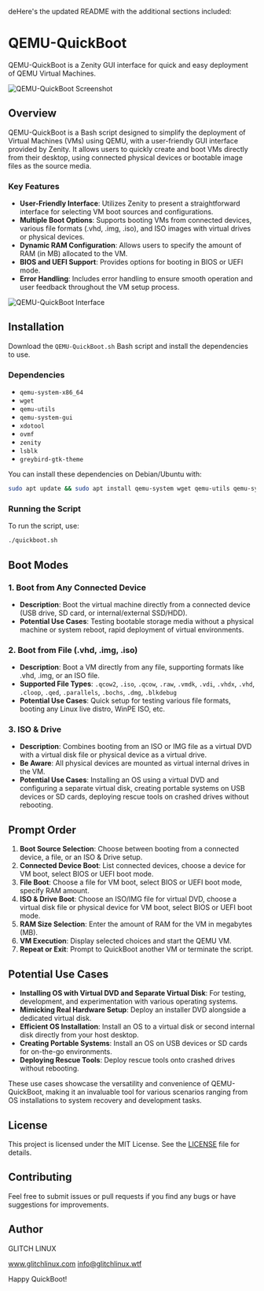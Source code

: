 deHere's the updated README with the additional sections included:

# QEMU-QuickBoot

QEMU-QuickBoot is a Zenity GUI interface for quick and easy deployment of QEMU Virtual Machines.

![QEMU-QuickBoot Screenshot](https://github.com/user-attachments/assets/4228f66a-cefe-4c85-bd99-26ad465dd354)

## Overview

QEMU-QuickBoot is a Bash script designed to simplify the deployment of Virtual Machines (VMs) using QEMU, with a user-friendly GUI interface provided by Zenity. It allows users to quickly create and boot VMs directly from their desktop, using connected physical devices or bootable image files as the source media.

### Key Features

- **User-Friendly Interface**: Utilizes Zenity to present a straightforward interface for selecting VM boot sources and configurations.
- **Multiple Boot Options**: Supports booting VMs from connected devices, various file formats (.vhd, .img, .iso), and ISO images with virtual drives or physical devices.
- **Dynamic RAM Configuration**: Allows users to specify the amount of RAM (in MB) allocated to the VM.
- **BIOS and UEFI Support**: Provides options for booting in BIOS or UEFI mode.
- **Error Handling**: Includes error handling to ensure smooth operation and user feedback throughout the VM setup process.

![QEMU-QuickBoot Interface](https://github.com/user-attachments/assets/1ac6dfcf-eeba-4276-8a6c-62dc26c513af)

## Installation

Download the `QEMU-QuickBoot.sh` Bash script and install the dependencies to use.

### Dependencies

- `qemu-system-x86_64`
- `wget`
- `qemu-utils`
- `qemu-system-gui`
- `xdotool`
- `ovmf`
- `zenity`
- `lsblk`
- `greybird-gtk-theme`

You can install these dependencies on Debian/Ubuntu with:
```bash
sudo apt update && sudo apt install qemu-system wget qemu-utils qemu-system-gui xdotool ovmf qemu-system-x86_64 zenity lsblk greybird-gtk-theme
```

### Running the Script

To run the script, use:
```bash
./quickboot.sh
```

## Boot Modes

### 1. Boot from Any Connected Device

- **Description**: Boot the virtual machine directly from a connected device (USB drive, SD card, or internal/external SSD/HDD).
- **Potential Use Cases**: Testing bootable storage media without a physical machine or system reboot, rapid deployment of virtual environments.

### 2. Boot from File (.vhd, .img, .iso)

- **Description**: Boot a VM directly from any file, supporting formats like .vhd, .img, or an ISO file.
- **Supported File Types**: `.qcow2`, `.iso`, `.qcow`, `.raw`, `.vmdk`, `.vdi`, `.vhdx`, `.vhd`, `.cloop`, `.qed`, `.parallels`, `.bochs`, `.dmg`, `.blkdebug`
- **Potential Use Cases**: Quick setup for testing various file formats, booting any Linux live distro, WinPE ISO, etc.

### 3. ISO & Drive

- **Description**: Combines booting from an ISO or IMG file as a virtual DVD with a virtual disk file or physical device as a virtual drive.
- **Be Aware**: All physical devices are mounted as virtual internal drives in the VM.
- **Potential Use Cases**: Installing an OS using a virtual DVD and configuring a separate virtual disk, creating portable systems on USB devices or SD cards, deploying rescue tools on crashed drives without rebooting.

## Prompt Order

1. **Boot Source Selection**: Choose between booting from a connected device, a file, or an ISO & Drive setup.
2. **Connected Device Boot**: List connected devices, choose a device for VM boot, select BIOS or UEFI boot mode.
3. **File Boot**: Choose a file for VM boot, select BIOS or UEFI boot mode, specify RAM amount.
4. **ISO & Drive Boot**: Choose an ISO/IMG file for virtual DVD, choose a virtual disk file or physical device for VM boot, select BIOS or UEFI boot mode.
5. **RAM Size Selection**: Enter the amount of RAM for the VM in megabytes (MB).
6. **VM Execution**: Display selected choices and start the QEMU VM.
7. **Repeat or Exit**: Prompt to QuickBoot another VM or terminate the script.

## Potential Use Cases

- **Installing OS with Virtual DVD and Separate Virtual Disk**: For testing, development, and experimentation with various operating systems.
- **Mimicking Real Hardware Setup**: Deploy an installer DVD alongside a dedicated virtual disk.
- **Efficient OS Installation**: Install an OS to a virtual disk or second internal disk directly from your host desktop.
- **Creating Portable Systems**: Install an OS on USB devices or SD cards for on-the-go environments.
- **Deploying Rescue Tools**: Deploy rescue tools onto crashed drives without rebooting.

These use cases showcase the versatility and convenience of QEMU-QuickBoot, making it an invaluable tool for various scenarios ranging from OS installations to system recovery and development tasks.

## License

This project is licensed under the MIT License. See the [LICENSE](LICENSE) file for details.

## Contributing

Feel free to submit issues or pull requests if you find any bugs or have suggestions for improvements.

## Author

GLITCH LINUX 

www.glitchlinux.com
info@glitchlinux.wtf

Happy QuickBoot!
